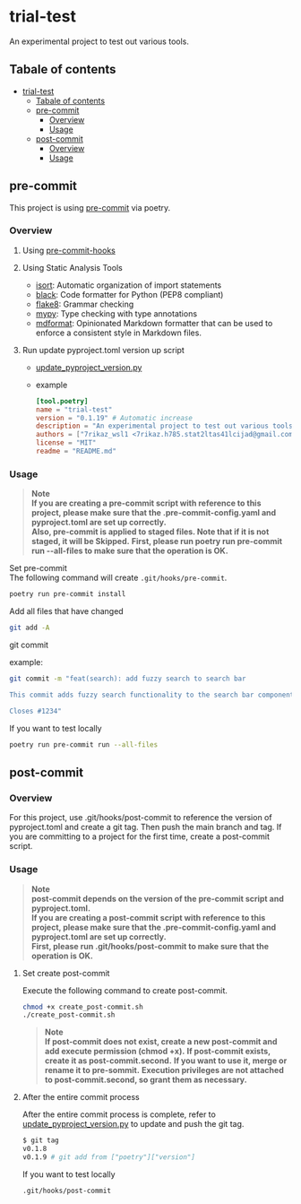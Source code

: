 # trial-test

An experimental project to test out various tools.

## Tabale of contents

- [trial-test](#trial-test)
  - [Tabale of contents](#tabale-of-contents)
  - [pre-commit](#pre-commit)
    - [Overview](#overview)
    - [Usage](#usage)
  - [post-commit](#post-commit)
    - [Overview](#overview-1)
    - [Usage](#usage-1)

## pre-commit

This project is using [pre-commit](https://github.com/pre-commit/pre-commit) via poetry.

### Overview

1. Using [pre-commit-hooks](https://github.com/pre-commit/pre-commit-hooks)

1. Using Static Analysis Tools

   - [isort](https://pypi.org/project/isort/): Automatic organization of import statements
   - [black](https://pypi.org/project/black/): Code formatter for Python (PEP8 compliant)
   - [flake8](https://pypi.org/project/flake8/): Grammar checking
   - [mypy](https://pypi.org/project/mypy/): Type checking with type annotations
   - [mdformat](https://pypi.org/project/mdformat/): Opinionated Markdown formatter that can be used to enforce a consistent style in Markdown files.

1. Run update pyproject.toml version up script

   - [update_pyproject_version.py](ci/update_pyproject_version.py)

   - example

     ```toml
     [tool.poetry]
     name = "trial-test"
     version = "0.1.19" # Automatic increase
     description = "An experimental project to test out various tools."
     authors = ["7rikaz_wsl1 <7rikaz.h785.stat2ltas41lcijad@gmail.com>"]
     license = "MIT"
     readme = "README.md"
     ```

### Usage

> **Note**\
> **If you are creating a pre-commit script with reference to this project, please make sure that the .pre-commit-config.yaml and pyproject.toml are set up correctly.**\
> **Also, pre-commit is applied to staged files. Note that if it is not staged, it will be Skipped.**
> **First, please run poetry run pre-commit run --all-files to make sure that the operation is OK.**

Set pre-commit\
The following command will create `.git/hooks/pre-commit`.

```bash
poetry run pre-commit install
```

Add all files that have changed

```bash
git add -A
```

git commit

example:

```bash
git commit -m "feat(search): add fuzzy search to search bar

This commit adds fuzzy search functionality to the search bar component. Fuzzy search allows users to find search results even if they make spelling mistakes or typos. This feature will enhance the user experience and make it easier to find what they are looking for.

Closes #1234"
```

If you want to test locally

```bash
poetry run pre-commit run --all-files
```

## post-commit

### Overview

For this project, use .git/hooks/post-commit to reference the version of pyproject.toml and create a git tag. Then push the main branch and tag.
If you are committing to a project for the first time, create a post-commit script.

### Usage

> **Note**\
> **post-commit depends on the version of the pre-commit script and pyproject.toml.**\
> **If you are creating a post-commit script with reference to this project, please make sure that the .pre-commit-config.yaml and pyproject.toml are set up correctly.**\
> **First, please run .git/hooks/post-commit to make sure that the operation is OK.**

1. Set create post-commit

   Execute the following command to create post-commit.

   ```bash
   chmod +x create_post-commit.sh
   ./create_post-commit.sh
   ```

   > **Note**\
   > **If post-commit does not exist, create a new post-commit and add execute permission (chmod +x).**
   > **If post-commit exists, create it as post-commit.second.**
   > **If you want to use it, merge or rename it to pre-sommit.**
   > **Execution privileges are not attached to post-commit.second, so grant them as necessary.**

1. After the entire commit process

   After the entire commit process is complete, refer to [update_pyproject_version.py](ci/update_pyproject_version.py) to update and push the git tag.

   ```bash
   $ git tag
   v0.1.8
   v0.1.9 # git add from ["poetry"]["version"]
   ```

   If you want to test locally

   ```bash
   .git/hooks/post-commit
   ```
